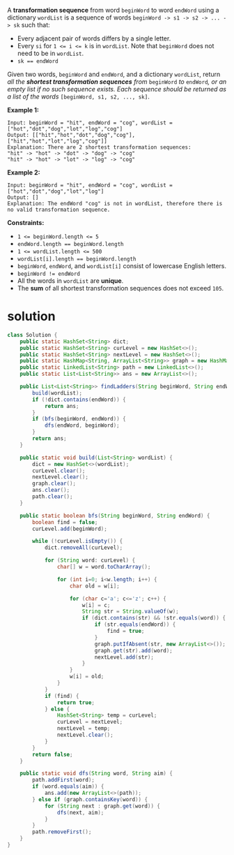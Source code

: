 A **transformation sequence** from word `beginWord` to word `endWord` using a dictionary `wordList` is a sequence of words `beginWord -> s1 -> s2 -> ... -> sk` such that:

- Every adjacent pair of words differs by a single letter.
- Every `si` for `1 <= i <= k` is in `wordList`. Note that `beginWord` does not need to be in `wordList`.
- `sk == endWord`

Given two words, `beginWord` and `endWord`, and a dictionary `wordList`, return *all the **shortest transformation sequences** from* `beginWord` *to* `endWord`*, or an empty list if no such sequence exists. Each sequence should be returned as a list of the words* `[beginWord, s1, s2, ..., sk]`.

 

**Example 1:**

```
Input: beginWord = "hit", endWord = "cog", wordList = ["hot","dot","dog","lot","log","cog"]
Output: [["hit","hot","dot","dog","cog"],["hit","hot","lot","log","cog"]]
Explanation: There are 2 shortest transformation sequences:
"hit" -> "hot" -> "dot" -> "dog" -> "cog"
"hit" -> "hot" -> "lot" -> "log" -> "cog"
```

**Example 2:**

```
Input: beginWord = "hit", endWord = "cog", wordList = ["hot","dot","dog","lot","log"]
Output: []
Explanation: The endWord "cog" is not in wordList, therefore there is no valid transformation sequence.
```

 

**Constraints:**

- `1 <= beginWord.length <= 5`
- `endWord.length == beginWord.length`
- `1 <= wordList.length <= 500`
- `wordList[i].length == beginWord.length`
- `beginWord`, `endWord`, and `wordList[i]` consist of lowercase English letters.
- `beginWord != endWord`
- All the words in `wordList` are **unique**.
- The **sum** of all shortest transformation sequences does not exceed `105`.

# solution

```java
class Solution {
	public static HashSet<String> dict;
	public static HashSet<String> curLevel = new HashSet<>();
	public static HashSet<String> nextLevel = new HashSet<>();
	public static HashMap<String, ArrayList<String>> graph = new HashMap<>();
	public static LinkedList<String> path = new LinkedList<>();
	public static List<List<String>> ans = new ArrayList<>();

    public List<List<String>> findLadders(String beginWord, String endWord, List<String> wordList) {
        build(wordList);
        if (!dict.contains(endWord)) {
            return ans;
        }
        if (bfs(beginWord, endWord)) {
            dfs(endWord, beginWord);
        }
        return ans;
    }

    public static void build(List<String> wordList) {
        dict = new HashSet<>(wordList);
        curLevel.clear();
        nextLevel.clear();
        graph.clear();
        ans.clear();
        path.clear();
    }

    public static boolean bfs(String beginWord, String endWord) {
        boolean find = false;
        curLevel.add(beginWord);

        while (!curLevel.isEmpty()) {
            dict.removeAll(curLevel);

            for (String word: curLevel) {
                char[] w = word.toCharArray();

                for (int i=0; i<w.length; i++) {
                    char old = w[i];

                    for (char c='a'; c<='z'; c++) {
                        w[i] = c;
                        String str = String.valueOf(w);
                        if (dict.contains(str) && !str.equals(word)) {
                            if (str.equals(endWord)) {
                                find = true;
                            }
                            graph.putIfAbsent(str, new ArrayList<>());
                            graph.get(str).add(word);
                            nextLevel.add(str);
                        }
                    }
                    w[i] = old;
                }
            }
            if (find) {
                return true;
            } else {
                HashSet<String> temp = curLevel;
                curLevel = nextLevel;
                nextLevel = temp;
                nextLevel.clear();
            }
        }
        return false;
    }

    public static void dfs(String word, String aim) {
		path.addFirst(word);
		if (word.equals(aim)) {
			ans.add(new ArrayList<>(path));
		} else if (graph.containsKey(word)) {
			for (String next : graph.get(word)) {
				dfs(next, aim);
			}
		}
		path.removeFirst();
    }
}
```

